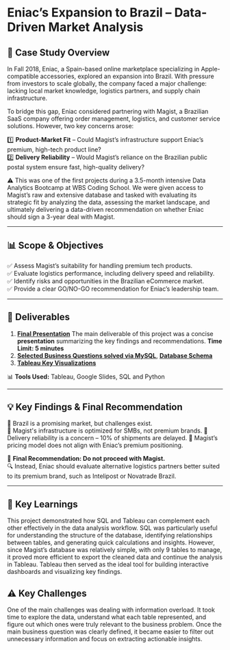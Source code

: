 # Eniac’s Expansion to Brazil – Data-Driven Market Analysis

## 📖 Case Study Overview
In Fall 2018, Eniac, a Spain-based online marketplace specializing in Apple-compatible accessories, explored an expansion into Brazil. With pressure from investors to scale globally, the company faced a major challenge: lacking local market knowledge, logistics partners, and supply chain infrastructure.

To bridge this gap, Eniac considered partnering with Magist, a Brazilian SaaS company offering order management, logistics, and customer service solutions. However, two key concerns arose:

1️⃣ **Product-Market Fit** – Could Magist’s infrastructure support Eniac’s premium, high-tech product line?  
2️⃣ **Delivery Reliability** – Would Magist’s reliance on the Brazilian public postal system ensure fast, high-quality delivery?  

 ⚠️ This was one of the first projects during a 3.5-month intensive Data Analytics Bootcamp at WBS Coding School. We were given access to Magist’s raw and extensive database and tasked with evaluating its strategic fit by analyzing the data, assessing the market landscape, and ultimately delivering a data-driven recommendation on whether Eniac should sign a 3-year deal with Magist.

---

## 📊 Scope & Objectives
✅ Assess Magist’s suitability for handling premium tech products.  
✅ Evaluate logistics performance, including delivery speed and reliability.  
✅ Identify risks and opportunities in the Brazilian eCommerce market.  
✅ Provide a clear GO/NO-GO recommendation for Eniac’s leadership team.  

---

## 📝 Deliverables
1. [**Final Presentation**](https://github.com/JCKrug/Data_Analytics/blob/main/SQL%26Tableau_E-Commerce_Market_Expansion/20250109_Final_presentation_A_data-driven_compatibility_check_Entering_Brazil_Eniac.pdf) The main deliverable of this project was a concise **presentation** summarizing the key findings and recommendations. **Time Limit: 5 minutes**
2. [**Selected Business Questions solved via MySQL**](https://github.com/JCKrug/Data_Analytics/blob/main/SQL%26Tableau_E-Commerce_Market_Expansion/Business_questions_Magist.sql), [**Database Schema**](https://github.com/JCKrug/Data_Analytics/blob/main/SQL%26Tableau_E-Commerce_Market_Expansion/magist_database_schema_sql.pdf) 
3. [**Tableau Key Visualizations**](https://public.tableau.com/app/profile/yuliia.tisnozub/viz/EniacProject_17363059356760/Dashboard12)

📊 **Tools Used:** Tableau, Google Slides, SQL and Python


---

##  💡 Key Findings & Final Recommendation
📌 Brazil is a promising market, but challenges exist.  
📌 Magist's infrastructure is optimized for SMBs, not premium brands.
📌 Delivery reliability is a concern – 10% of shipments are delayed.
📌 Magist’s pricing model does not align with Eniac’s premium positioning. 

📢 **Final Recommendation: Do not proceed with Magist.**  
🔍 Instead, Eniac should evaluate alternative logistics partners better suited to its premium brand, such as Intelipost or Novatrade Brazil.  

---

## 🔑 Key Learnings
This project demonstrated how SQL and Tableau can complement each other effectively in the data analysis workflow. SQL was particularly useful for understanding the structure of the database, identifying relationships between tables, and generating quick calculations and insights. However, since Magist’s database was relatively simple, with only 9 tables to manage, it proved more efficient to export the cleaned data and continue the analysis in Tableau. Tableau then served as the ideal tool for building interactive dashboards and visualizing key findings.

## ⚠️ Key Challenges
One of the main challenges was dealing with information overload. It took time to explore the data, understand what each table represented, and figure out which ones were truly relevant to the business problem. Once the main business question was clearly defined, it became easier to filter out unnecessary information and focus on extracting actionable insights.

